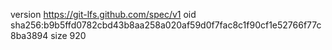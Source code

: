 version https://git-lfs.github.com/spec/v1
oid sha256:b9b5ffd0782cbd43b8aa258a020af59d0f7fac8c1f90cf1e52766f77c8ba3894
size 920
